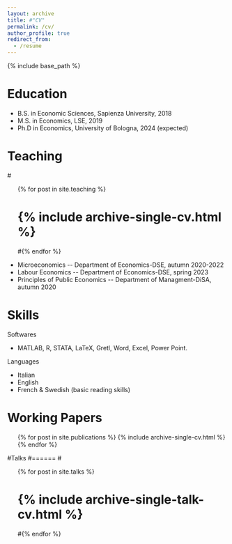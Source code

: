 ```yaml
---
layout: archive
title: #"CV"
permalink: /cv/
author_profile: true
redirect_from:
  - /resume
---
```


{% include base_path %}

Education
======
* B.S. in Economic Sciences, Sapienza University, 2018
* M.S. in Economics, LSE, 2019
* Ph.D in Economics, University of Bologna, 2024 (expected)

  
Teaching
======
  #<ul>{% for post in site.teaching %}
   # {% include archive-single-cv.html %}
  #{% endfor %}</ul>

*  Microeconomics -- Department of Economics-DSE, autumn 2020-2022
*  Labour Economics -- Department of Economics-DSE, spring 2023
*  Principles of Public Economics -- Department of Managment-DiSA, autumn 2020

Skills
======
Softwares
* MATLAB, R, STATA, LaTeX, Gretl, Word, Excel, Power Point.

Languages
 *	Italian 
 *  English 
 *  French & Swedish (basic reading skills)


Working Papers
======
  <ul>{% for post in site.publications %}
    {% include archive-single-cv.html %}
  {% endfor %}</ul>
  
#Talks
#======
 #<ul>{% for post in site.talks %}
 #   {% include archive-single-talk-cv.html %}
  #{% endfor %}</ul>
